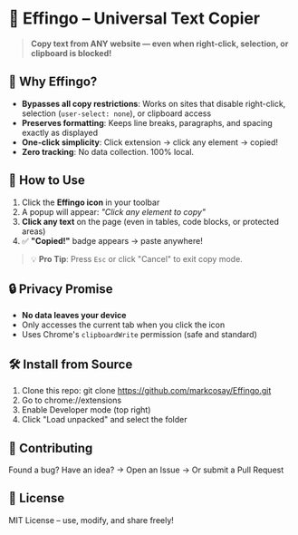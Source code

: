 # 🥷 Effingo – Universal Text Copier

> **Copy text from ANY website — even when right-click, selection, or clipboard is blocked!**



## 🌟 Why Effingo?
- **Bypasses all copy restrictions**: Works on sites that disable right-click, selection (`user-select: none`), or clipboard access
- **Preserves formatting**: Keeps line breaks, paragraphs, and spacing exactly as displayed
- **One-click simplicity**: Click extension → click any element → copied!
- **Zero tracking**: No data collection. 100% local.

## 🚀 How to Use
1. Click the **Effingo icon** in your toolbar
2. A popup will appear: *"Click any element to copy"*
3. **Click any text** on the page (even in tables, code blocks, or protected areas)
4. ✅ **"Copied!"** badge appears → paste anywhere!

> 💡 **Pro Tip**: Press `Esc` or click "Cancel" to exit copy mode.

## 🔒 Privacy Promise
- **No data leaves your device**
- Only accesses the current tab when you click the icon
- Uses Chrome's `clipboardWrite` permission (safe and standard)

## 🛠️ Install from Source

1. Clone this repo: git clone https://github.com/markcosay/Effingo.git
2. Go to chrome://extensions
3. Enable Developer mode (top right)
4. Click "Load unpacked" and select the folder


## 🤝 Contributing
Found a bug? Have an idea?
→ Open an Issue
→ Or submit a Pull Request

## 📜 License
MIT License – use, modify, and share freely!